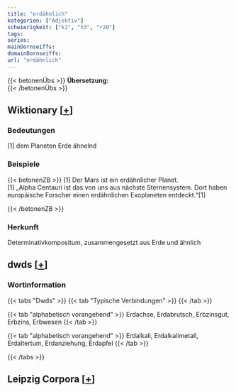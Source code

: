 ```yaml
---
title: "erdähnlich"
kategorien: ["Adjektiv"]
schwierigkeit: ["k1", "h3", "r20"]
tags:
series:
mainDornseiffs:
domainDornseiffs:
url: "erdähnlich"
---
```


{{< betonenÜbs >}}
**Übersetzung:**  
{{< /betonenÜbs >}}

## Wiktionary [[+](https://de.wiktionary.org/wiki/erdähnlich)]

### Bedeutungen
[1] dem Planeten Erde ähnelnd  

### Beispiele
{{< betonenZB >}}
[1] Der Mars ist ein erdähnlicher Planet.  
[1] „Alpha Centauri ist das von uns aus nächste Sternensystem. Dort haben europäische Forscher einen erdähnlichen Exoplaneten entdeckt.“[1]  

{{< /betonenZB >}}
### Herkunft
Determinativkompositum, zusammengesetzt aus Erde und ähnlich  



## dwds [[+](https://www.dwds.de/wb/erdähnlich)]

### Wortinformation
{{< tabs "Dwds" >}}
{{< tab "Typische Verbindungen" >}}
{{< /tab >}}

{{< tab "alphabetisch vorangehend" >}}
Erdachse, Erdabrutsch, Erbzinsgut, Erbzins, Erbwesen
{{< /tab >}}

{{< tab "alphabetisch vorangehend" >}}
Erdalkali, Erdalkalimetall, Erdaltertum, Erdanziehung, Erdapfel
{{< /tab >}}

{{< /tabs >}}

## Leipzig Corpora [[+](https://corpora.uni-leipzig.de/en/res?word=erdähnlich&corpusId=deu_newscrawl-public_2018)]

